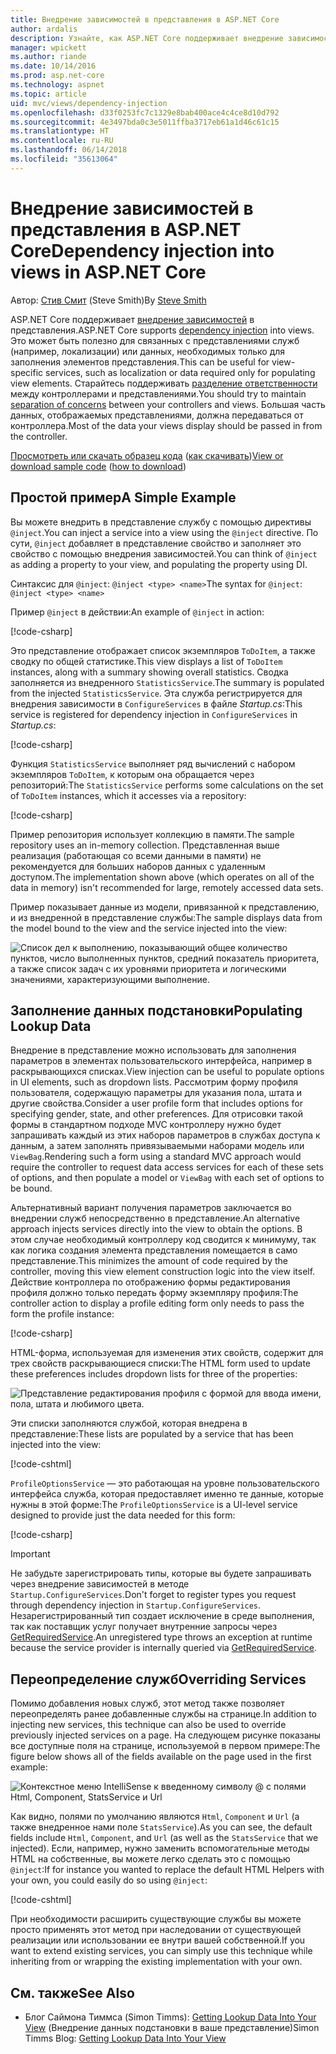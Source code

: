 ```yaml
---
title: Внедрение зависимостей в представления в ASP.NET Core
author: ardalis
description: Узнайте, как ASP.NET Core поддерживает внедрение зависимостей в представления MVC.
manager: wpickett
ms.author: riande
ms.date: 10/14/2016
ms.prod: asp.net-core
ms.technology: aspnet
ms.topic: article
uid: mvc/views/dependency-injection
ms.openlocfilehash: d33f0253fc7c1329e8bab400ace4c4ce8d10d792
ms.sourcegitcommit: 4e3497bda0c3e5011ffba3717eb61a1d46c61c15
ms.translationtype: HT
ms.contentlocale: ru-RU
ms.lasthandoff: 06/14/2018
ms.locfileid: "35613064"
---
```

# <a name="dependency-injection-into-views-in-aspnet-core"></a><span data-ttu-id="079f1-103">Внедрение зависимостей в представления в ASP.NET Core</span><span class="sxs-lookup"><span data-stu-id="079f1-103">Dependency injection into views in ASP.NET Core</span></span>

<span data-ttu-id="079f1-104">Автор: [Стив Смит](https://ardalis.com/) (Steve Smith)</span><span class="sxs-lookup"><span data-stu-id="079f1-104">By [Steve Smith](https://ardalis.com/)</span></span>

<span data-ttu-id="079f1-105">ASP.NET Core поддерживает [внедрение зависимостей](xref:fundamentals/dependency-injection) в представления.</span><span class="sxs-lookup"><span data-stu-id="079f1-105">ASP.NET Core supports [dependency injection](xref:fundamentals/dependency-injection) into views.</span></span> <span data-ttu-id="079f1-106">Это может быть полезно для связанных с представлениями служб (например, локализации) или данных, необходимых только для заполнения элементов представления.</span><span class="sxs-lookup"><span data-stu-id="079f1-106">This can be useful for view-specific services, such as localization or data required only for populating view elements.</span></span> <span data-ttu-id="079f1-107">Старайтесь поддерживать [разделение ответственности](http://deviq.com/separation-of-concerns/) между контроллерами и представлениями.</span><span class="sxs-lookup"><span data-stu-id="079f1-107">You should try to maintain [separation of concerns](http://deviq.com/separation-of-concerns/) between your controllers and views.</span></span> <span data-ttu-id="079f1-108">Большая часть данных, отображаемых представлениями, должна передаваться от контроллера.</span><span class="sxs-lookup"><span data-stu-id="079f1-108">Most of the data your views display should be passed in from the controller.</span></span>

<span data-ttu-id="079f1-109">[Просмотреть или скачать образец кода](https://github.com/aspnet/Docs/tree/master/aspnetcore/mvc/views/dependency-injection/sample) ([как скачивать](xref:tutorials/index#how-to-download-a-sample))</span><span class="sxs-lookup"><span data-stu-id="079f1-109">[View or download sample code](https://github.com/aspnet/Docs/tree/master/aspnetcore/mvc/views/dependency-injection/sample) ([how to download](xref:tutorials/index#how-to-download-a-sample))</span></span>

## <a name="a-simple-example"></a><span data-ttu-id="079f1-110">Простой пример</span><span class="sxs-lookup"><span data-stu-id="079f1-110">A Simple Example</span></span>

<span data-ttu-id="079f1-111">Вы можете внедрить в представление службу с помощью директивы `@inject`.</span><span class="sxs-lookup"><span data-stu-id="079f1-111">You can inject a service into a view using the `@inject` directive.</span></span> <span data-ttu-id="079f1-112">По сути, `@inject` добавляет в представление свойство и заполняет это свойство с помощью внедрения зависимостей.</span><span class="sxs-lookup"><span data-stu-id="079f1-112">You can think of `@inject` as adding a property to your view, and populating the property using DI.</span></span>

<span data-ttu-id="079f1-113">Синтаксис для `@inject`: `@inject <type> <name>`</span><span class="sxs-lookup"><span data-stu-id="079f1-113">The syntax for `@inject`: `@inject <type> <name>`</span></span>

<span data-ttu-id="079f1-114">Пример `@inject` в действии:</span><span class="sxs-lookup"><span data-stu-id="079f1-114">An example of `@inject` in action:</span></span>

[!code-csharp[](../../mvc/views/dependency-injection/sample/src/ViewInjectSample/Views/ToDo/Index.cshtml?highlight=4,5,15,16,17)]

<span data-ttu-id="079f1-115">Это представление отображает список экземпляров `ToDoItem`, а также сводку по общей статистике.</span><span class="sxs-lookup"><span data-stu-id="079f1-115">This view displays a list of `ToDoItem` instances, along with a summary showing overall statistics.</span></span> <span data-ttu-id="079f1-116">Сводка заполняется из внедренного `StatisticsService`.</span><span class="sxs-lookup"><span data-stu-id="079f1-116">The summary is populated from the injected `StatisticsService`.</span></span> <span data-ttu-id="079f1-117">Эта служба регистрируется для внедрения зависимости в `ConfigureServices` в файле *Startup.cs*:</span><span class="sxs-lookup"><span data-stu-id="079f1-117">This service is registered for dependency injection in `ConfigureServices` in *Startup.cs*:</span></span>

[!code-csharp[](../../mvc/views/dependency-injection/sample/src/ViewInjectSample/Startup.cs?highlight=6,7&range=15-22)]

<span data-ttu-id="079f1-118">Функция `StatisticsService` выполняет ряд вычислений с набором экземпляров `ToDoItem`, к которым она обращается через репозиторий:</span><span class="sxs-lookup"><span data-stu-id="079f1-118">The `StatisticsService` performs some calculations on the set of `ToDoItem` instances, which it accesses via a repository:</span></span>

[!code-csharp[](../../mvc/views/dependency-injection/sample/src/ViewInjectSample/Model/Services/StatisticsService.cs?highlight=15,20,25)]

<span data-ttu-id="079f1-119">Пример репозитория использует коллекцию в памяти.</span><span class="sxs-lookup"><span data-stu-id="079f1-119">The sample repository uses an in-memory collection.</span></span> <span data-ttu-id="079f1-120">Представленная выше реализация (работающая со всеми данными в памяти) не рекомендуется для больших наборов данных с удаленным доступом.</span><span class="sxs-lookup"><span data-stu-id="079f1-120">The implementation shown above (which operates on all of the data in memory) isn't recommended for large, remotely accessed data sets.</span></span>

<span data-ttu-id="079f1-121">Пример показывает данные из модели, привязанной к представлению, и из внедренной в представление службы:</span><span class="sxs-lookup"><span data-stu-id="079f1-121">The sample displays data from the model bound to the view and the service injected into the view:</span></span>

![Список дел к выполнению, показывающий общее количество пунктов, число выполненных пунктов, средний показатель приоритета, а также список задач с их уровнями приоритета и логическими значениями, характеризующими выполнение.](dependency-injection/_static/screenshot.png)

## <a name="populating-lookup-data"></a><span data-ttu-id="079f1-123">Заполнение данных подстановки</span><span class="sxs-lookup"><span data-stu-id="079f1-123">Populating Lookup Data</span></span>

<span data-ttu-id="079f1-124">Внедрение в представление можно использовать для заполнения параметров в элементах пользовательского интерфейса, например в раскрывающихся списках.</span><span class="sxs-lookup"><span data-stu-id="079f1-124">View injection can be useful to populate options in UI elements, such as dropdown lists.</span></span> <span data-ttu-id="079f1-125">Рассмотрим форму профиля пользователя, содержащую параметры для указания пола, штата и другие свойства.</span><span class="sxs-lookup"><span data-stu-id="079f1-125">Consider a user profile form that includes options for specifying gender, state, and other preferences.</span></span> <span data-ttu-id="079f1-126">Для отрисовки такой формы в стандартном подходе MVC контроллеру нужно будет запрашивать каждый из этих наборов параметров в службах доступа к данным, а затем заполнять привязываемыми наборами модель или `ViewBag`.</span><span class="sxs-lookup"><span data-stu-id="079f1-126">Rendering such a form using a standard MVC approach would require the controller to request data access services for each of these sets of options, and then populate a model or `ViewBag` with each set of options to be bound.</span></span>

<span data-ttu-id="079f1-127">Альтернативный вариант получения параметров заключается во внедрении служб непосредственно в представление.</span><span class="sxs-lookup"><span data-stu-id="079f1-127">An alternative approach injects services directly into the view to obtain the options.</span></span> <span data-ttu-id="079f1-128">В этом случае необходимый контроллеру код сводится к минимуму, так как логика создания элемента представления помещается в само представление.</span><span class="sxs-lookup"><span data-stu-id="079f1-128">This minimizes the amount of code required by the controller, moving this view element construction logic into the view itself.</span></span> <span data-ttu-id="079f1-129">Действие контроллера по отображению формы редактирования профиля должно только передать форму экземпляру профиля:</span><span class="sxs-lookup"><span data-stu-id="079f1-129">The controller action to display a profile editing form only needs to pass the form the profile instance:</span></span>

[!code-csharp[](../../mvc/views/dependency-injection/sample/src/ViewInjectSample/Controllers/ProfileController.cs?highlight=9,19)]

<span data-ttu-id="079f1-130">HTML-форма, используемая для изменения этих свойств, содержит для трех свойств раскрывающиеся списки:</span><span class="sxs-lookup"><span data-stu-id="079f1-130">The HTML form used to update these preferences includes dropdown lists for three of the properties:</span></span>

![Представление редактирования профиля с формой для ввода имени, пола, штата и любимого цвета.](dependency-injection/_static/updateprofile.png)

<span data-ttu-id="079f1-132">Эти списки заполняются службой, которая внедрена в представление:</span><span class="sxs-lookup"><span data-stu-id="079f1-132">These lists are populated by a service that has been injected into the view:</span></span>

[!code-cshtml[](../../mvc/views/dependency-injection/sample/src/ViewInjectSample/Views/Profile/Index.cshtml?highlight=4,16,17,21,22,26,27)]

<span data-ttu-id="079f1-133">`ProfileOptionsService` — это работающая на уровне пользовательского интерфейса служба, которая предоставляет именно те данные, которые нужны в этой форме:</span><span class="sxs-lookup"><span data-stu-id="079f1-133">The `ProfileOptionsService` is a UI-level service designed to provide just the data needed for this form:</span></span>

[!code-csharp[](../../mvc/views/dependency-injection/sample/src/ViewInjectSample/Model/Services/ProfileOptionsService.cs?highlight=7,13,24)]

> [!IMPORTANT]
> <span data-ttu-id="079f1-134">Не забудьте зарегистрировать типы, которые вы будете запрашивать через внедрение зависимостей в методе `Startup.ConfigureServices`.</span><span class="sxs-lookup"><span data-stu-id="079f1-134">Don't forget to register types you request through dependency injection in `Startup.ConfigureServices`.</span></span> <span data-ttu-id="079f1-135">Незарегистрированный тип создает исключение в среде выполнения, так как поставщик услуг получает внутренние запросы через [GetRequiredService](/dotnet/api/microsoft.extensions.dependencyinjection.serviceproviderserviceextensions.getrequiredservice).</span><span class="sxs-lookup"><span data-stu-id="079f1-135">An unregistered type throws an exception at runtime because the service provider is internally queried via [GetRequiredService](/dotnet/api/microsoft.extensions.dependencyinjection.serviceproviderserviceextensions.getrequiredservice).</span></span>

## <a name="overriding-services"></a><span data-ttu-id="079f1-136">Переопределение служб</span><span class="sxs-lookup"><span data-stu-id="079f1-136">Overriding Services</span></span>

<span data-ttu-id="079f1-137">Помимо добавления новых служб, этот метод также позволяет переопределять ранее добавленные службы на странице.</span><span class="sxs-lookup"><span data-stu-id="079f1-137">In addition to injecting new services, this technique can also be used to override previously injected services on a page.</span></span> <span data-ttu-id="079f1-138">На следующем рисунке показаны все доступные поля на странице, используемой в первом примере:</span><span class="sxs-lookup"><span data-stu-id="079f1-138">The figure below shows all of the fields available on the page used in the first example:</span></span>

![Контекстное меню IntelliSense к введенному символу @ с полями Html, Component, StatsService и Url](dependency-injection/_static/razor-fields.png)

<span data-ttu-id="079f1-140">Как видно, полями по умолчанию являются `Html`, `Component` и `Url` (а также внедренное нами поле `StatsService`).</span><span class="sxs-lookup"><span data-stu-id="079f1-140">As you can see, the default fields include `Html`, `Component`, and `Url` (as well as the `StatsService` that we injected).</span></span> <span data-ttu-id="079f1-141">Если, например, нужно заменить вспомогательные методы HTML на собственные, вы можете легко сделать это с помощью `@inject`:</span><span class="sxs-lookup"><span data-stu-id="079f1-141">If for instance you wanted to replace the default HTML Helpers with your own, you could easily do so using `@inject`:</span></span>

[!code-cshtml[](../../mvc/views/dependency-injection/sample/src/ViewInjectSample/Views/Helper/Index.cshtml?highlight=3,11)]

<span data-ttu-id="079f1-142">При необходимости расширить существующие службы вы можете просто применять этот метод при наследовании от существующей реализации или использовании ее внутри вашей собственной.</span><span class="sxs-lookup"><span data-stu-id="079f1-142">If you want to extend existing services, you can simply use this technique while inheriting from or wrapping the existing implementation with your own.</span></span>

## <a name="see-also"></a><span data-ttu-id="079f1-143">См. также</span><span class="sxs-lookup"><span data-stu-id="079f1-143">See Also</span></span>

* <span data-ttu-id="079f1-144">Блог Саймона Тиммса (Simon Timms): [Getting Lookup Data Into Your View](http://blog.simontimms.com/2015/06/09/getting-lookup-data-into-you-view/) (Внедрение данных подстановки в ваше представление)</span><span class="sxs-lookup"><span data-stu-id="079f1-144">Simon Timms Blog: [Getting Lookup Data Into Your View](http://blog.simontimms.com/2015/06/09/getting-lookup-data-into-you-view/)</span></span>

